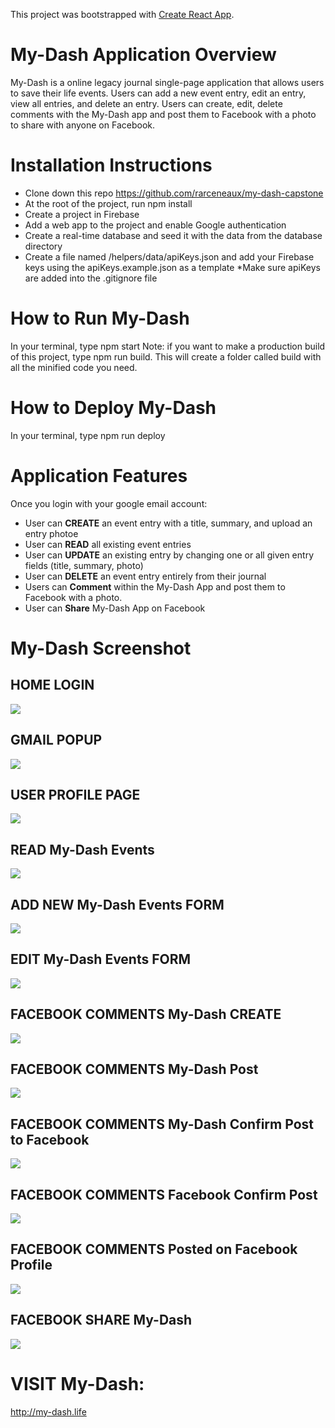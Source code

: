 This project was bootstrapped with [Create React App](https://github.com/facebook/create-react-app).
<!-- 
## Available Scripts

In the project directory, you can run:

### `npm start`

Runs the app in the development mode.<br />
Open [http://localhost:3000](http://localhost:3000) to view it in the browser.

The page will reload if you make edits.<br />
You will also see any lint errors in the console.

### `npm test`

Launches the test runner in the interactive watch mode.<br />
See the section about [running tests](https://facebook.github.io/create-react-app/docs/running-tests) for more information.

### `npm run build`

Builds the app for production to the `build` folder.<br />
It correctly bundles React in production mode and optimizes the build for the best performance.

The build is minified and the filenames include the hashes.<br />
Your app is ready to be deployed!

See the section about [deployment](https://facebook.github.io/create-react-app/docs/deployment) for more information.

### `npm run eject`

**Note: this is a one-way operation. Once you `eject`, you can’t go back!**

If you aren’t satisfied with the build tool and configuration choices, you can `eject` at any time. This command will remove the single build dependency from your project.

Instead, it will copy all the configuration files and the transitive dependencies (Webpack, Babel, ESLint, etc) right into your project so you have full control over them. All of the commands except `eject` will still work, but they will point to the copied scripts so you can tweak them. At this point you’re on your own.

You don’t have to ever use `eject`. The curated feature set is suitable for small and middle deployments, and you shouldn’t feel obligated to use this feature. However we understand that this tool wouldn’t be useful if you couldn’t customize it when you are ready for it.

## Learn More

You can learn more in the [Create React App documentation](https://facebook.github.io/create-react-app/docs/getting-started).

To learn React, check out the [React documentation](https://reactjs.org/).

### Code Splitting

This section has moved here: https://facebook.github.io/create-react-app/docs/code-splitting

### Analyzing the Bundle Size

This section has moved here: https://facebook.github.io/create-react-app/docs/analyzing-the-bundle-size

### Making a Progressive Web App

This section has moved here: https://facebook.github.io/create-react-app/docs/making-a-progressive-web-app

### Advanced Configuration

This section has moved here: https://facebook.github.io/create-react-app/docs/advanced-configuration

### Deployment

This section has moved here: https://facebook.github.io/create-react-app/docs/deployment

### `npm run build` fails to minify

This section has moved here: https://facebook.github.io/create-react-app/docs/troubleshooting#npm-run-build-fails-to-minify -->

# My-Dash Application Overview
My-Dash is a online legacy journal single-page application that allows users to save their life events. Users can add a new event entry, edit an entry, view all entries, and delete an entry. Users can create, edit, delete comments with the My-Dash app and post them to Facebook with a photo to share with anyone on Facebook.

# Installation Instructions
- Clone down this repo https://github.com/rarceneaux/my-dash-capstone
- At the root of the project, run npm install
- Create a project in Firebase
- Add a web app to the project and enable Google authentication
- Create a real-time database and seed it with the data from the database directory
- Create a file named /helpers/data/apiKeys.json and add your Firebase keys using the apiKeys.example.json as a template 
     *Make sure apiKeys are added into the .gitignore file

# How to Run My-Dash
In your terminal, type npm start
Note: if you want to make a production build of this project, type npm run build. This will create a folder called build with all the minified code you need.

# How to Deploy My-Dash
In your terminal, type npm run deploy

# Application Features
Once you login with your google email account:
- User can **CREATE** an event entry with a title, summary, and upload an entry photoe
- User can **READ** all existing event entries
- User can **UPDATE** an existing entry by changing one or all given entry fields (title, summary, photo)
- User can **DELETE** an event entry entirely from their journal
- Users can **Comment** within the My-Dash App and post them to Facebook with a photo.
- User can **Share** My-Dash App on Facebook

# My-Dash Screenshot
## HOME LOGIN
![](https://raw.githubusercontent.com/rarceneaux/my-dash-capstone/master/src/assets/Login.png)

## GMAIL POPUP
![](https://raw.githubusercontent.com/rarceneaux/my-dash-capstone/master/src/assets/Gmail.png)

## USER PROFILE PAGE
![](src/assets/Home.png)

## READ My-Dash Events
![](https://raw.githubusercontent.com/rarceneaux/my-dash-capstone/master/src/assets/ReadEvents.png)

## ADD NEW My-Dash Events FORM
![](https://raw.githubusercontent.com/rarceneaux/my-dash-capstone/master/src/assets/AddEventForm.png)

## EDIT My-Dash Events FORM
![](https://raw.githubusercontent.com/rarceneaux/my-dash-capstone/master/src/assets/EditEvent.png)

## FACEBOOK COMMENTS My-Dash CREATE
![](src/assets/CommentCreate.png)

## FACEBOOK COMMENTS My-Dash Post
![](src/assets/CommentDone.png)

## FACEBOOK COMMENTS My-Dash Confirm Post to Facebook
![](src/assets/My-DashConfirm.png)

## FACEBOOK COMMENTS Facebook Confirm Post 
![](src/assets/FacebookCommentFacebook.png)

## FACEBOOK COMMENTS Posted on Facebook Profile
![](src/assets/Post.png)

## FACEBOOK SHARE My-Dash
![](https://raw.githubusercontent.com/rarceneaux/my-dash-capstone/master/src/assets/FacebookShare.png)

# VISIT My-Dash:
http://my-dash.life
